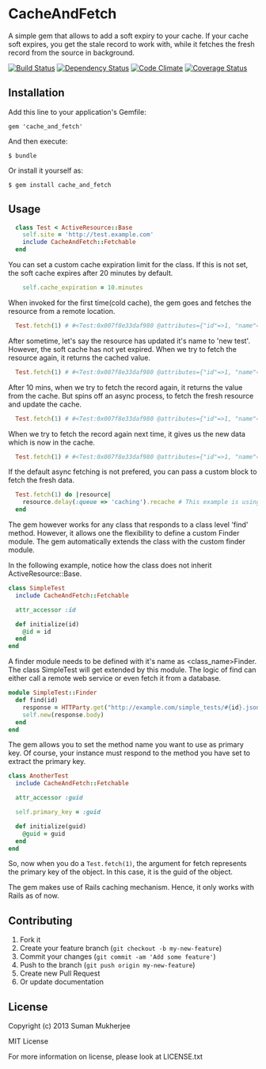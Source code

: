 # CacheAndFetch

A simple gem that allows to add a soft expiry to your cache.
If your cache soft expires, you get the stale record to work with,
while it fetches the fresh record from the source in background.

[![Build Status](https://travis-ci.org/sumanmukherjee03/cache_and_fetch.png)](https://travis-ci.org/sumanmukherjee03/cache_and_fetch)
[![Dependency Status](https://gemnasium.com/sumanmukherjee03/cache_and_fetch.png)](https://gemnasium.com/sumanmukherjee03/cache_and_fetch)
[![Code Climate](https://codeclimate.com/github/sumanmukherjee03/cache_and_fetch.png)](https://codeclimate.com/github/sumanmukherjee03/cache_and_fetch)
[![Coverage Status](https://coveralls.io/repos/sumanmukherjee03/cache_and_fetch/badge.png)](https://coveralls.io/r/sumanmukherjee03/cache_and_fetch)

## Installation

Add this line to your application's Gemfile:

    gem 'cache_and_fetch'

And then execute:

    $ bundle

Or install it yourself as:

    $ gem install cache_and_fetch

## Usage

```ruby
  class Test < ActiveResource::Base
    self.site = 'http://test.example.com'
    include CacheAndFetch::Fetchable
  end
```

You can set a custom cache expiration limit for the class. If this is not set, the soft cache expires after 20 minutes by default.
```ruby
    self.cache_expiration = 10.minutes
```

When invoked for the first time(cold cache), the gem goes and fetches the resource from a remote location.
```ruby
  Test.fetch(1) # #<Test:0x007f8e33daf980 @attributes={"id"=>1, "name"=>"test"}, @prefix_options={}, @persisted=true, @cache_expires_at=1370049015>
```

After sometime, let's say the resource has updated it's name to 'new test'.
However, the soft cache has not yet expired.
When we try to fetch the resource again, it returns the cached value.
```ruby
  Test.fetch(1) # #<Test:0x007f8e33daf980 @attributes={"id"=>1, "name"=>"test"}, @prefix_options={}, @persisted=true, @cache_expires_at=1370049015>
```

After 10 mins, when we try to fetch the record again, it returns the value from the cache.
But spins off an async process, to fetch the fresh resource and update the cache.
```ruby
  Test.fetch(1) # #<Test:0x007f8e33daf980 @attributes={"id"=>1, "name"=>"test"}, @prefix_options={}, @persisted=true, @cache_expires_at=1370049015>
```
 
When we try to fetch the record again next time, it gives us the new data which is now in the cache.
```ruby
  Test.fetch(1) # #<Test:0x007f8e33daf980 @attributes={"id"=>1, "name"=>"new test"}, @prefix_options={}, @persisted=true, @cache_expires_at=1370049915>
```

If the default async fetching is not prefered, you can pass a custom block to fetch the fresh data.
```ruby
  Test.fetch(1) do |resource|
    resource.delay(:queue => 'caching').recache # This example is using delayed_jobs
  end
```

The gem however works for any class that responds to a class level 'find' method.
However, it allows one the flexibility to define a custom Finder module.
The gem automatically extends the class with the custom finder module.

In the following example, notice how the class does not inherit ActiveResource::Base.
```ruby
class SimpleTest
  include CacheAndFetch::Fetchable

  attr_accessor :id

  def initialize(id)
    @id = id
  end
end
```

A finder module needs to be defined with it's name as <class_name>Finder.
The class SimpleTest will get extended by this module. The logic of find
can either call a remote web service or even fetch it from a database.
```ruby
module SimpleTest::Finder
  def find(id)
    response = HTTParty.get("http://example.com/simple_tests/#{id}.json") # This example uses httparty
    self.new(response.body)
  end
end
```

The gem allows you to set the method name you want to use as primary key.
Of course, your instance must respond to the method you have set to extract the primary key.
```ruby
class AnotherTest
  include CacheAndFetch::Fetchable

  attr_accessor :guid

  self.primary_key = :guid

  def initialize(guid)
    @guid = guid
  end
end
```
So, now when you do a ```Test.fetch(1)```, the argument for fetch
represents the primary key of the object. In this case, it is the guid
of the object.

The gem makes use of Rails caching mechanism.
Hence, it only works with Rails as of now.

## Contributing

1. Fork it
2. Create your feature branch (`git checkout -b my-new-feature`)
3. Commit your changes (`git commit -am 'Add some feature'`)
4. Push to the branch (`git push origin my-new-feature`)
5. Create new Pull Request
6. Or update documentation

## License
Copyright (c) 2013 Suman Mukherjee

MIT License

For more information on license, please look at LICENSE.txt
